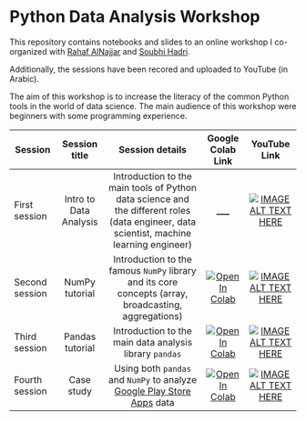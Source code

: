 # Python Data Analysis Workshop

This repository contains notebooks and slides to an online workshop I co-organized with [Rahaf AlNajjar](https://www.linkedin.com/in/rahaf-alnajjar/) and [Soubhi Hadri](https://www.linkedin.com/in/soubhihadri/).

Additionally, the sessions have been recored and uploaded to YouTube (in Arabic).

The aim of this workshop is to increase the literacy of the common Python tools in the world of data science. The main audience of this workshop were beginners with some programming experience.

| Session        |     Session title      |                                                             Session details                                                              |                                                                                                      Google Colab Link                                                                                                      |                                                    YouTube Link                                                     |
| -------------- | :--------------------: | :--------------------------------------------------------------------------------------------------------------------------------------: | :-------------------------------------------------------------------------------------------------------------------------------------------------------------------------------------------------------------------------: | :-----------------------------------------------------------------------------------------------------------------: |
| First session  | Intro to Data Analysis | Introduction to the main tools of Python data science and the different roles (data engineer, data scientist, machine learning engineer) |                                                                                                         **\_\_\_**                                                                                                          | [![IMAGE ALT TEXT HERE](https://img.youtube.com/vi/SxHb6EKnjXU/0.jpg)](https://www.youtube.com/watch?v=SxHb6EKnjXU) |
| Second session |     NumPy tutorial     |                   Introduction to the famous `NumPy` library and its core concepts (array, broadcasting, aggregations)                   |          [![Open In Colab](https://colab.research.google.com/assets/colab-badge.svg)](https://colab.research.google.com/github/Reslan-Tinawi/python-data-analysis-workshop/blob/main/2-numpy/numpy-tutorial.ipynb)          | [![IMAGE ALT TEXT HERE](https://img.youtube.com/vi/9aJxvRhRxAc/0.jpg)](https://www.youtube.com/watch?v=9aJxvRhRxAc) |
| Third session  |    Pandas tutorial     |                                         Introduction to the main data analysis library `pandas`                                          |         [![Open In Colab](https://colab.research.google.com/assets/colab-badge.svg)](https://colab.research.google.com/github/Reslan-Tinawi/python-data-analysis-workshop/blob/main/3-pandas/pandas-tutorial.ipynb)         | [![IMAGE ALT TEXT HERE](https://img.youtube.com/vi/V0SEZ_TbD-0/0.jpg)](https://www.youtube.com/watch?v=V0SEZ_TbD-0) |
| Fourth session |       Case study       | Using both `pandas` and `NumPy` to analyze [Google Play Store Apps](https://www.kaggle.com/datasets/lava18/google-play-store-apps) data  | [![Open In Colab](https://colab.research.google.com/assets/colab-badge.svg)](https://colab.research.google.com/github/Reslan-Tinawi/python-data-analysis-workshop/blob/main/4-case-study/1-google-play-data-analysis.ipynb) | [![IMAGE ALT TEXT HERE](https://img.youtube.com/vi/nbrmlHCIKQk/0.jpg)](https://www.youtube.com/watch?v=nbrmlHCIKQk) |
